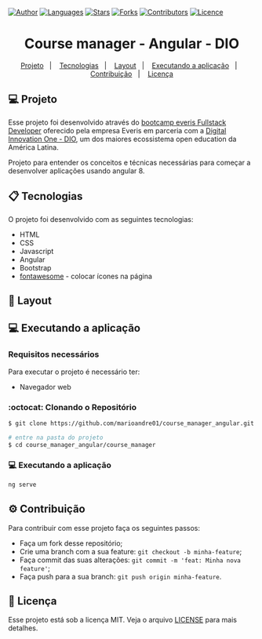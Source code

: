 [![Author](https://img.shields.io/badge/author-marioandre01-3771a1?style=flat-square)](https://github.com/marioandre01)
[![Languages](https://img.shields.io/github/languages/count/marioandre01/course_manager_angular?color=%233771a1&style=flat-square)](#)
[![Stars](https://img.shields.io/github/stars/marioandre01/course_manager_angular?color=3771a1&style=flat-square)](https://github.com/marioandre01/course_manager_angular/stargazers)
[![Forks](https://img.shields.io/github/forks/marioandre01/course_manager_angular?color=%233771a1&style=flat-square)](https://github.com/marioandre01/course_manager_angular/network/members)
[![Contributors](https://img.shields.io/github/contributors/marioandre01/course_manager_angular?color=3771a1&style=flat-square)](https://github.com/marioandre01/course_manager_angular/graphs/contributors)
[![Licence](https://img.shields.io/github/license/marioandre01/course_manager_angular?color=%233771a1&style=flat-square)](https://github.com/marioandre01/course_manager_angular/blob/master/LICENCE.md)


<h1 align="center">
    Course manager - Angular - DIO
</h1>

<p align="center"> 
  <a href="#-projeto">Projeto</a>&nbsp;&nbsp;&nbsp;|&nbsp;&nbsp;&nbsp;
  <a href="#-tecnologias">Tecnologias</a>&nbsp;&nbsp;&nbsp;|&nbsp;&nbsp;&nbsp;
  <a href="#-layout">Layout</a>&nbsp;&nbsp;&nbsp;|&nbsp;&nbsp;&nbsp;
  <a href="#-executando-a-aplicação">Executando a aplicação</a>&nbsp;&nbsp;&nbsp;|&nbsp;&nbsp;&nbsp;
  <a href="#gear-contribuição">Contribuição</a>&nbsp;&nbsp;&nbsp;|&nbsp;&nbsp;&nbsp;
  <a href="#memo-licença">Licença</a>
</p>

## 💻 Projeto

Esse projeto foi desenvolvido através do [bootcamp everis Fullstack Developer](https://web.digitalinnovation.one/track/everis-fullstack-developer) oferecido pela empresa Everis em parceria com a [Digital Innovation One - DIO](https://digitalinnovation.one/), um dos maiores ecossistema open education da América Latina. 

Projeto para entender os conceitos e técnicas necessárias para começar a desenvolver aplicações usando angular 8.



## 📋 Tecnologias

O projeto foi desenvolvido com as seguintes tecnologias:

- HTML
- CSS
- Javascript
- Angular
- Bootstrap
- [fontawesome](https://fontawesome.com/) - colocar ícones na página

## 🎨 Layout

 <!-- <p align="center">
  <img alt="interface_netflix_clone" title="interface_netflix_clone" src="img/tela_interface_netflix_clone_p1.png" width="400px">
</p> -->


## 💻 Executando a aplicação

### Requisitos necessários

Para executar o projeto é necessário ter:
- Navegador web

### :octocat: Clonando o Repositório

```bash
$ git clone https://github.com/marioandre01/course_manager_angular.git

# entre na pasta do projeto
$ cd course_manager_angular/course_manager
```
### 💻 Executando a aplicação

```bash
ng serve
```

## :gear: Contribuição

Para contribuir com esse projeto faça os seguintes passos:

- Faça um fork desse repositório;
- Crie uma branch com a sua feature: `git checkout -b minha-feature`;
- Faça commit das suas alterações: `git commit -m 'feat: Minha nova feature'`;
- Faça push para a sua branch: `git push origin minha-feature`.

## :memo: Licença

Esse projeto está sob a licença MIT. Veja o arquivo [LICENSE](./LICENSE) para mais detalhes.



